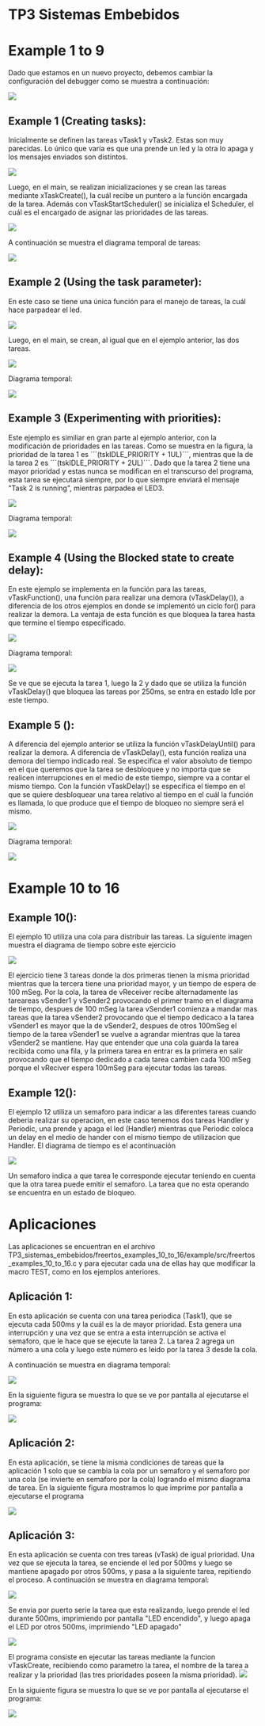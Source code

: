 # TP3 Sistemas Embebidos

# Example 1 to 9

Dado que estamos en un nuevo proyecto, debemos cambiar la configuración del debugger como se muestra a continuación:

![](https://github.com/elmatus/TP3_sistemas_embebidos/blob/master/images/debugger.PNG)

## Example 1 (Creating tasks):

Inicialmente se definen las tareas vTask1 y vTask2. Estas son muy parecidas. Lo único que varía es que una prende un led y la otra lo apaga y los mensajes enviados son distintos. 

![](https://github.com/elmatus/TP3_sistemas_embebidos/blob/master/images/example1_task_config.PNG)

Luego, en el main, se realizan inicializaciones y se crean las tareas mediante xTaskCreate(), la cuál recibe un puntero a la función encargada de la tarea. Además con vTaskStartScheduler() se inicializa el Scheduler, el cuál es el encargado de asignar las prioridades de las tareas. 

![](https://github.com/elmatus/TP3_sistemas_embebidos/blob/master/images/example1_main.PNG)

A continuación se muestra el diagrama temporal de tareas:

![](https://github.com/elmatus/TP3_sistemas_embebidos/blob/master/images/example1_temporal.PNG)

## Example 2 (Using the task parameter):

En este caso se tiene una única función para el manejo de tareas, la cuál hace parpadear el led. 

![](https://github.com/elmatus/TP3_sistemas_embebidos/blob/master/images/example2_task.PNG)

Luego, en el main, se crean, al igual que en el ejemplo anterior, las dos tareas.

![](https://github.com/elmatus/TP3_sistemas_embebidos/blob/master/images/example2_main.PNG)

Diagrama temporal:

![](https://github.com/elmatus/TP3_sistemas_embebidos/blob/master/images/example1_temporal.PNG)


## Example 3 (Experimenting with priorities):

Este ejemplo es similiar en gran parte al ejemplo anterior, con la modificación de prioridades en las tareas. Como se muestra en la figura, la prioridad de la tarea 1 es ´´´(tskIDLE_PRIORITY + 1UL)´´´, mientras que la de la tarea 2 es ´´´(tskIDLE_PRIORITY + 2UL)´´´. Dado que la tarea 2 tiene una mayor prioridad y estas nunca se modifican en el transcurso del programa, esta tarea se ejecutará siempre, por lo que siempre enviará el mensaje "Task 2 is running", mientras parpadea el LED3. 

![](https://github.com/elmatus/TP3_sistemas_embebidos/blob/master/images/example3_vTaskCreate.PNG)

Diagrama temporal:

![](https://github.com/elmatus/TP3_sistemas_embebidos/blob/master/images/example3_temporal.PNG)


## Example 4 (Using the Blocked state to create delay):

En este ejemplo se implementa en la función para las tareas, vTaskFunction(), una función para realizar una demora (vTaskDelay()), a diferencia de los otros ejemplos en donde se implementó un ciclo for() para realizar la demora. La ventaja de esta función es que bloquea la tarea hasta que termine el tiempo especificado. 

![](https://github.com/elmatus/TP3_sistemas_embebidos/blob/master/images/example4_vTaskFunction.PNG)

Diagrama temporal:

![](https://github.com/elmatus/TP3_sistemas_embebidos/blob/master/images/example4_temporal.PNG)

Se ve que se ejecuta la tarea 1, luego la 2 y dado que se utiliza la función vTaskDelay() que bloquea las tareas por 250ms, se entra en estado Idle por este tiempo. 

## Example 5 ():

A diferencia del ejemplo anterior se utiliza la función vTaskDelayUntil() para realizar la demora. A diferencia de vTaskDelay(), esta función realiza una demora del tiempo indicado real. Se especifica el valor absoluto de tiempo en el que queremos que la tarea se desbloquee y no importa que se realicen interrupciones en el medio de este tiempo, siempre va a contar el mismo tiempo. Con la función vTaskDelay() se especifica el tiempo en el que se quiere desbloquear una tarea relativo al tiempo en el cuál la función es llamada, lo que produce que el tiempo de bloqueo no siempre será el mismo.  

![](https://github.com/elmatus/TP3_sistemas_embebidos/blob/master/images/example5_vTaskFunction.PNG)

Diagrama temporal:

![](https://github.com/elmatus/TP3_sistemas_embebidos/blob/master/images/example4_temporal.PNG)

# Example 10 to 16

## Example 10():

  El ejemplo 10 utiliza una cola para distribuir las tareas. La siguiente imagen muestra el diagrama de tiempo sobre este ejercicio
  
 ![](https://github.com/elmatus/TP3_sistemas_embebidos/blob/master/images/ejercicio10.png)
 
 El ejercicio tiene 3 tareas donde la dos primeras tienen la misma prioridad mientras que la tercera tiene una prioridad mayor, y un tiempo de espera de 100 mSeg. Por la cola, la tarea de vReceiver recibe alternadamente las tareareas vSender1 y vSender2 provocando el primer tramo en el diagrama de tiempo, despues de 100 mSeg la tarea vSender1 comienza a mandar mas tareas que la tarea vSender2 provocando que el tiempo dedicaco a la tarea vSender1 es mayor que la de vSender2, despues de otros 100mSeg el tiempo de la tarea vSender1 se vuelve a agrandar mientras que la tarea vSender2 se mantiene. Hay que entender que una cola guarda la tarea recibida como una fila, y la primera tarea en entrar es la primera en salir provocando que el tiempo dedicado a cada tarea cambien cada 100 mSeg porque el vReciver espera 100mSeg para ejecutar todas las tareas.
 
 ## Example 12():

  El ejemplo 12 utiliza un semaforo para indicar a las diferentes tareas cuando deberia realizar su operacion, en este caso tenemos dos tareas Handler y Periodic, una prende y apaga el led (Handler) mientras que Periodic coloca un delay en el medio de hander con el mismo tiempo de utilizacion que Handler. El diagrama de tiempo es el acontinuación
  
  ![](https://github.com/elmatus/TP3_sistemas_embebidos/blob/master/images/ejercicio11.png)

  Un semaforo indica a que tarea le corresponde ejecutar teniendo en cuenta que la otra tarea puede emitir el semaforo. La tarea que no esta operando se encuentra en un estado de bloqueo.


# Aplicaciones

Las aplicaciones se encuentran en el archivo TP3_sistemas_embebidos/freertos_examples_10_to_16/example/src/freertos_examples_10_to_16.c y para ejecutar cada una de ellas hay que modificar la macro TEST, como en los ejemplos anteriores. 

## Aplicación 1:

En esta aplicación se cuenta con una tarea periodica (Task1), que se ejecuta cada 500ms y la cuál es la de mayor prioridad. Esta genera una interrupción y una vez que se entra a esta interrupción se activa el semaforo, que le hace que se ejecute la tarea 2. La tarea 2 agrega un número a una cola y luego este número es leido por la tarea 3 desde la cola. 

A continuación se muestra en diagrama temporal:

![](https://github.com/elmatus/TP3_sistemas_embebidos/blob/master/images/app1_temporal.PNG)
  
En la siguiente figura se muestra lo que se ve por pantalla al ejecutarse el programa:

![](https://github.com/elmatus/TP3_sistemas_embebidos/blob/master/images/app1_monitor_serie.PNG)



## Aplicación 2:

En esta aplicación, se tíene la misma condiciones de tareas que la aplicación 1 solo que se cambia la cola por un semaforo y el semaforo por una cola (se invierte en semaforo por la cola) logrando el mismo diagrama de tarea. En la siguiente figura mostramos lo que imprime por pantalla a ejecutarse el programa

![](https://github.com/elmatus/TP3_sistemas_embebidos/blob/master/images/aplicacion2.PNG)

## Aplicación 3:

En esta aplicación se cuenta con tres tareas (vTask) de igual prioridad. Una vez que se ejecuta la tarea, se enciende el led por 500ms y luego se mantiene apagado por otros 500ms, y pasa a la siguiente tarea, repitiendo el proceso.
A continuación se muestra en diagrama temporal:

![](https://github.com/elmatus/TP3_sistemas_embebidos/blob/master/images/app3_temporal.png)
 
Se envia por puerto serie la tarea que esta realizando, luego prende el led durante 500ms, imprimiendo por pantalla "LED encendido", y luego apaga el LED por otros 500ms, imprimiendo "LED apagado"

![](https://github.com/elmatus/TP3_sistemas_embebidos/blob/master/images/app3_vTask.png)

El programa consiste en ejecutar las tareas mediante la funcion vTaskCreate, recibiendo como parametro la tarea, el nombre de la tarea a realizar y la prioridad (las tres prioridades poseen la misma prioridad).
![](https://github.com/elmatus/TP3_sistemas_embebidos/blob/master/images/app3_main.png)

En la siguiente figura se muestra lo que se ve por pantalla al ejecutarse el programa:

![](https://github.com/elmatus/TP3_sistemas_embebidos/blob/master/images/app3_monitor_serie.png)
